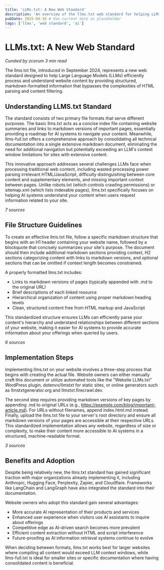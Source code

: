 ```yaml
---
title: 'LLMs.txt: A New Web Standard'
description: 'An overview of the llms.txt web standard for helping LLMs understand website content.'
pubDate: 2025-04-16 # Use current date as placeholder
tags: ['llms', 'web standard', 'ai']
---
```


# LLMs.txt: A New Web Standard

*Curated by zcorum*
*3 min read*

The llms.txt file, introduced in September 2024, represents a new web standard designed to help Large Language Models (LLMs) efficiently process and understand website content by providing structured, markdown-formatted information that bypasses the complexities of HTML parsing and content filtering.

## Understanding LLMS.txt Standard

The standard consists of two primary file formats that serve different purposes. The basic llms.txt acts as a concise index file containing website summaries and links to markdown versions of important pages, essentially providing a roadmap for AI systems to navigate your content. Meanwhile, llms-full.txt offers a comprehensive approach by consolidating all technical documentation into a single extensive markdown document, eliminating the need for additional navigation but potentially exceeding an LLM's context window limitations for sites with extensive content.

This innovative approach addresses several challenges LLMs face when processing traditional web content, including wasted processing power parsing irrelevant HTML/JavaScript, difficulty distinguishing between core content and supplementary elements, and missing important context between pages. Unlike robots.txt (which controls crawling permissions) or sitemap.xml (which lists indexable pages), llms.txt specifically focuses on helping AI systems understand your content when users request information related to your site.

*7 sources*

## File Structure Guidelines

To create an effective llms.txt file, follow a specific markdown structure that begins with an H1 header containing your website name, followed by a blockquote that concisely summarizes your site's purpose. The document should then include additional markdown sections providing context, H2 sections categorizing content with links to markdown versions, and optional sections that can be omitted if context length becomes constrained.

A properly formatted llms.txt includes:

*   Links to markdown versions of pages (typically appended with .md to the original URL)
*   Brief descriptions of each linked resource
*   Hierarchical organization of content using proper markdown heading levels
*   Clean, structured content free from HTML markup and JavaScript

This standardized structure ensures LLMs can efficiently parse your content's hierarchy and understand relationships between different sections of your website, making it easier for AI systems to provide accurate information about your offerings when queried by users.

*6 sources*

## Implementation Steps

Implementing llms.txt on your website involves a three-step process that begins with creating the actual file. Website owners can either manually craft this document or utilize automated tools like the "Website LLMs.txt" WordPress plugin, dotenvx/llmstxt for static sites, or online generators such as llmstxtgenerator.org and llmstxt.firecrawl.dev.

The second step requires providing markdown versions of key pages by appending .md to original URLs (e.g., https://example.com/blog/important-article.md). For URLs without filenames, append index.html.md instead. Finally, upload the llms.txt file to your server's root directory and ensure all markdown versions of your pages are accessible at their respective URLs. This standardized implementation allows any website, regardless of size or complexity, to make their content more accessible to AI systems in a structured, machine-readable format.

*3 sources*

## Benefits and Adoption

Despite being relatively new, the llms.txt standard has gained significant traction with major organizations already implementing it, including Anthropic, Hugging Face, Perplexity, Zapier, and Cloudflare. Frameworks like LangChain and LangGraph have also integrated the standard into their documentation.

Website owners who adopt this standard gain several advantages:

*   More accurate AI representation of their products and services
*   Enhanced user experience when visitors use AI assistants to inquire about offerings
*   Competitive edge as AI-driven search becomes more prevalent
*   Efficient content extraction without HTML and script interference
*   Future-proofing as AI information retrieval systems continue to evolve

When deciding between formats, llms.txt works best for larger websites where compiling all content would exceed LLM context windows, while llms-full.txt is ideal for smaller sites or specific documentation where having consolidated content is beneficial.